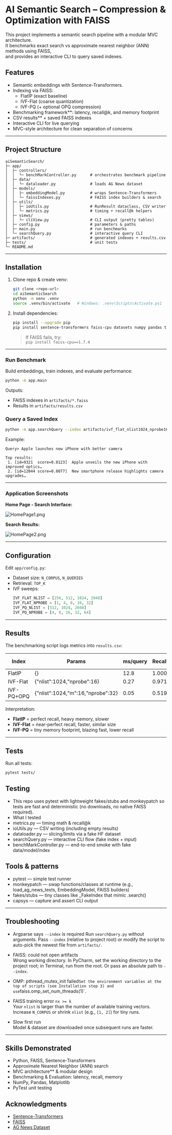 # AI Semantic Search – Compression & Optimization with FAISS

This project implements a semantic search pipeline with a modular MVC architecture.  
It benchmarks exact search vs approximate nearest neighbor (ANN) methods  using FAISS,  
and provides an interactive CLI to query saved indexes.

## Features

- Semantic embeddings with Sentence-Transformers.
- Indexing via FAISS:
  - FlatIP (exact baseline)
  - IVF-Flat (coarse quantization)
  - IVF-PQ (+ optional OPQ compression)
- Benchmarking framework**: latency, recall@k, and memory footprint
- CSV results** + saved FAISS indexes
- Interactive CLI for live querying
- MVC-style architecture for clean separation of concerns

---

## Project Structure
```
aiSemanticSearch/
├─ app/
│  ├─ controllers/
│  │  └─ benchMarkController.py      # orchestrates benchmark pipeline
│  ├─ data/
│  │  └─ dataloader.py               # loads AG News dataset
│  ├─ models/
│  │  ├─ embeddingModel.py           # wraps Sentence-Transformers
│  │  └─ faissIndexes.py             # FAISS index builders & search
│  ├─ utils/
│  │  ├─ ioUtils.py                  # RunResult dataclass, CSV writer
│  │  └─ metrics.py                  # timing + recall@k helpers
│  ├─ views/
│  │  └─ cliView.py                  # CLI output (pretty tables)
│  ├─ config.py                      # parameters & paths
│  ├─ main.py                        # run benchmarks
│  └─ searchQuery.py                 # interactive query CLI
├─ artifacts/                        # generated indexes + results.csv
├─ tests/                            # unit tests
└─ README.md
```

---

## Installation

1. Clone repo & create venv:
   ```bash
   git clone <repo-url>
   cd aiSemanticSearch
   python -m venv .venv
   source .venv/bin/activate   # Windows: .venv\Scripts\Activate.ps1
   ```

2. Install dependencies:
   ```bash
   pip install --upgrade pip
   pip install sentence-transformers faiss-cpu datasets numpy pandas tabulate tqdm psutil matplotlib pytest
   ```

   > If FAISS fails, try:  
   > `pip install faiss-cpu==1.7.4`

---

### Run Benchmark
Build embeddings, train indexes, and evaluate performance:
```bash
python -m app.main
```
Outputs:
- FAISS indexes in `artifacts/*.faiss`
- Results in `artifacts/results.csv`

### Query a Saved Index
```bash
python -m app.searchQuery --index artifacts/ivf_flat_nlist1024_nprobe16.faiss --k 5
```

Example:
```
Query> Apple launches new iPhone with better camera

Top results:
 1. [id=9321  score=0.8123]  Apple unveils the new iPhone with improved optics…
 2. [id=12044 score=0.8077]  New smartphone release highlights camera upgrades…
```

---

### Application Screenshots

**Home Page - Search Interface:**

![HomePage1.png](/Users/souravdas/Documents/aiSemanticSearch/HomePage1.png)

**Search Results:**

![HomePage2.png](/Users/souravdas/Documents/aiSemanticSearch/HomePage2.png)

---

## Configuration

Edit `app/config.py`:

- Dataset size: `N_CORPUS`, `N_QUERIES`
- Retrieval: `TOP_K`
- IVF sweeps:
  ```python
  IVF_FLAT_NLIST = [256, 512, 1024, 2048]
  IVF_FLAT_NPROBE = [1, 4, 8, 16, 32]
  IVF_PQ_NLIST = [512, 1024, 2048]
  IVF_PQ_NPROBE = [4, 8, 16, 32, 64]
  ```

---

## Results

The benchmarking script logs metrics into `results.csv`:

| Index       | Params                         | ms/query | Recall@10 | Size (MB) |
|-------------|--------------------------------|----------|-----------|-----------|
| FlatIP      | {}                             | 12.8     | 1.000     | 175.8     |
| IVF-Flat    | {"nlist":1024,"nprobe":16}     | 0.27     | 0.971     | 178.2     |
| IVF-PQ+OPQ  | {"nlist":1024,"m":16,"nprobe":32} | 0.05  | 0.519     | 4.6       |

Interpretation:
- **FlatIP** = perfect recall, heavy memory, slower
- **IVF-Flat** = near-perfect recall, faster, similar size
- **IVF-PQ** = tiny memory footprint, blazing fast, lower recall

---

## Tests

Run all tests:
```bash
pytest tests/
```
## Testing

- This repo uses pytest with lightweight fakes/stubs and monkeypatch so tests are fast and deterministic (no downloads, no native FAISS required).
- What I tested
- metrics.py — timing math & recall@k
- ioUtils.py — CSV writing (including empty results)
- dataloader.py — slicing/limits via a fake HF dataset
- searchQuery.py — interactive CLI flow (fake index + input)
- benchMarkController.py — end-to-end smoke with fake data/model/index

## Tools & patterns

- pytest — simple test runner
- monkeypatch — swap functions/classes at runtime (e.g., load_ag_news_texts, EmbeddingModel, FAISS builders)
- fakes/stubs — tiny classes like _FakeIndex that mimic .search()
- capsys — capture and assert CLI output
---

## Troubleshooting

- Argparse says `--index` is required 
  Run `searchQuery.py` without arguments. Pass `--index` (relative to project root) or modify the script to auto-pick the newest file from `artifacts/`.

- FAISS: could not open artifacts  
  Wrong working directory. In PyCharm, set the working directory to the project root; in Terminal, run from the root. Or pass an absolute path to `--index`.

- OMP: pthread_mutex_init failed`
  Set the environment variables at the top of scripts (see Installation step 3) and use `faiss.omp_set_num_threads(1)`.

- FAISS training error `nx >= k`  
  Your `nlist` is larger than the number of available training vectors. Increase `N_CORPUS` or shrink `nlist` (e.g., `[1, 2]`) for tiny runs.

- Slow first run  
  Model & dataset are downloaded once subsequent runs are faster.

---

## Skills Demonstrated

- Python, FAISS, Sentence-Transformers  
- Approximate Nearest Neighbor (ANN) search  
- MVC architecture** & modular design  
- Benchmarking & Evaluation: latency, recall, memory  
- NumPy, Pandas, Matplotlib  
- PyTest unit testing

## Acknowledgments

- [Sentence-Transformers](https://www.sbert.net/)  
- [FAISS](https://github.com/facebookresearch/faiss)  
- [AG News Dataset](https://huggingface.co/datasets/ag_news)
